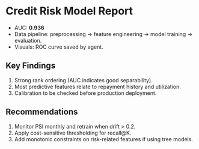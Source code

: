 # Credit Risk Model Report

- AUC: **0.936**
- Data pipeline: preprocessing -> feature engineering -> model training -> evaluation.
- Visuals: ROC curve saved by agent.

## Key Findings
1. Strong rank ordering (AUC indicates good separability).
2. Most predictive features relate to repayment history and utilization.
3. Calibration to be checked before production deployment.

## Recommendations
1. Monitor PSI monthly and retrain when drift > 0.2.
2. Apply cost-sensitive thresholding for recall@K.
3. Add monotonic constraints on risk-related features if using tree models.
